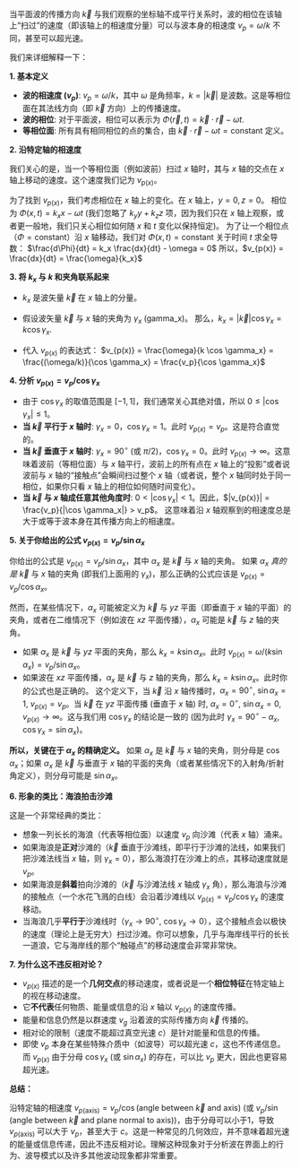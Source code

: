 当平面波的传播方向 $\vec{k}$ 与我们观察的坐标轴不成平行关系时，波的相位在该轴上“扫过”的速度（即该轴上的相速度分量）可以与波本身的相速度 $v_p = \omega/k$ 不同，甚至可以超光速。

我们来详细解释一下：

**1. 基本定义**

*   **波的相速度 ($v_p$)**: $v_p = \omega/k$，其中 $\omega$ 是角频率，$k = |\vec{k}|$ 是波数。这是等相位面在其法线方向（即 $\vec{k}$ 方向）上的传播速度。
*   **波的相位**: 对于平面波，相位可以表示为 $\Phi(\vec{r}, t) = \vec{k} \cdot \vec{r} - \omega t$.
*   **等相位面**: 所有具有相同相位的点的集合，由 $\vec{k} \cdot \vec{r} - \omega t = \text{constant}$ 定义。

**2. 沿特定轴的相速度**

我们关心的是，当一个等相位面（例如波前）扫过 $x$ 轴时，其与 $x$ 轴的交点在 $x$ 轴上移动的速度。这个速度我们记为 $v_{p(x)}$。

为了找到 $v_{p(x)}$，我们考虑相位在 $x$ 轴上的变化。在 $x$ 轴上，$y=0, z=0$。
相位为 $\Phi(x, t) = k_x x - \omega t$ (我们忽略了 $k_y y + k_z z$ 项，因为我们只在 $x$ 轴上观察，或者更一般地，我们只关心相位如何随 $x$ 和 $t$ 变化以保持恒定)。
为了让一个相位点（$\Phi = \text{constant}$）沿 $x$ 轴移动，我们对 $\Phi(x,t) = \text{constant}$ 关于时间 $t$ 求全导数：
$\frac{d\Phi}{dt} = k_x \frac{dx}{dt} - \omega = 0$
所以，$v_{p(x)} = \frac{dx}{dt} = \frac{\omega}{k_x}$

**3. 将 $k_x$ 与 $k$ 和夹角联系起来**

*   $k_x$ 是波矢量 $\vec{k}$ 在 $x$ 轴上的分量。
*   假设波矢量 $\vec{k}$ 与 $x$ 轴的夹角为 $\gamma_x$ (gamma_x)。
    那么，$k_x = |\vec{k}| \cos \gamma_x = k \cos \gamma_x$.

*   代入 $v_{p(x)}$ 的表达式：
    $v_{p(x)} = \frac{\omega}{k \cos \gamma_x} = \frac{(\omega/k)}{\cos \gamma_x} = \frac{v_p}{\cos \gamma_x}$

**4. 分析 $v_{p(x)} = v_p / \cos \gamma_x$**

*   由于 $\cos \gamma_x$ 的取值范围是 $[-1, 1]$，我们通常关心其绝对值，所以 $0 \le |\cos \gamma_x| \le 1$。
*   **当 $\vec{k}$ 平行于 $x$ 轴时**: $\gamma_x = 0$，$\cos \gamma_x = 1$。此时 $v_{p(x)} = v_p$。这是符合直觉的。
*   **当 $\vec{k}$ 垂直于 $x$ 轴时**: $\gamma_x = 90^\circ$ (或 $\pi/2$)，$\cos \gamma_x = 0$。此时 $v_{p(x)} \to \infty$。这意味着波前（等相位面）与 $x$ 轴平行，波前上的所有点在 $x$ 轴上的“投影”或者说波前与 $x$ 轴的“接触点”会瞬间扫过整个 $x$ 轴（或者说，整个 $x$ 轴同时处于同一相位，如果你只看 $x$ 轴上的相位如何随时间变化）。
*   **当 $\vec{k}$ 与 $x$ 轴成任意其他角度时**: $0 < |\cos \gamma_x| < 1$。因此，$|v_{p(x)}| = \frac{v_p}{|\cos \gamma_x|} > v_p$。
    这意味着沿 $x$ 轴观察到的相速度总是大于或等于波本身在其传播方向上的相速度。

**5. 关于你给出的公式 $v_{p(x)} = v_p/\sin\alpha_x$**

你给出的公式是 $v_{p(x)} = v_p/\sin\alpha_x$，其中 $\alpha_x$ 是 $\vec{k}$ 与 $x$ 轴的夹角。
如果 $\alpha_x$ *真的是* $\vec{k}$ 与 $x$ 轴的夹角 (即我们上面用的 $\gamma_x$)，那么正确的公式应该是 $v_{p(x)} = v_p/\cos\alpha_x$。

然而，在某些情况下，$\alpha_x$ 可能被定义为 $\vec{k}$ 与 $yz$ 平面（即垂直于 $x$ 轴的平面）的夹角，或者在二维情况下（例如波在 $xz$ 平面传播），$\alpha_x$ 可能是 $\vec{k}$ 与 $z$ 轴的夹角。
*   如果 $\alpha_x$ 是 $\vec{k}$ 与 $yz$ 平面的夹角，那么 $k_x = k \sin \alpha_x$。此时 $v_{p(x)} = \omega / (k \sin \alpha_x) = v_p / \sin \alpha_x$。
*   如果波在 $xz$ 平面传播，$\alpha_x$ 是 $\vec{k}$ 与 $z$ 轴的夹角，那么 $k_x = k \sin \alpha_x$。此时你的公式也是正确的。
这个定义下，当 $\vec{k}$ 沿 $x$ 轴传播时，$\alpha_x=90^\circ$, $\sin\alpha_x=1$, $v_{p(x)}=v_p$。当 $\vec{k}$ 在 $yz$ 平面传播 (垂直于 $x$ 轴) 时, $\alpha_x=0^\circ$, $\sin\alpha_x=0$, $v_{p(x)}\to\infty$。这与我们用 $\cos \gamma_x$ 的结论是一致的 (因为此时 $\gamma_x = 90^\circ - \alpha_x$, $\cos \gamma_x = \sin \alpha_x$)。

**所以，关键在于 $\alpha_x$ 的精确定义。** 如果 $\alpha_x$ 是 $\vec{k}$ 与 $x$ 轴的夹角，则分母是 $\cos \alpha_x$；如果 $\alpha_x$ 是 $\vec{k}$ 与垂直于 $x$ 轴的平面的夹角（或者某些情况下的入射角/折射角定义），则分母可能是 $\sin \alpha_x$。

**6. 形象的类比：海浪拍击沙滩**

这是一个非常经典的类比：
*   想象一列长长的海浪（代表等相位面）以速度 $v_p$ 向沙滩（代表 $x$ 轴）涌来。
*   如果海浪是**正对**沙滩的（$\vec{k}$ 垂直于沙滩线，即平行于沙滩的法线，如果我们把沙滩法线当 $x$ 轴，则 $\gamma_x=0$），那么海浪打在沙滩上的点，其移动速度就是 $v_p$。
*   如果海浪是**斜着**拍向沙滩的（$\vec{k}$ 与沙滩法线 $x$ 轴成 $\gamma_x$ 角），那么海浪与沙滩的接触点（一个水花飞溅的白线）会沿着沙滩线以 $v_{p(x)} = v_p / \cos \gamma_x$ 的速度移动。
*   当海浪几乎**平行于**沙滩线时（$\gamma_x \to 90^\circ$, $\cos \gamma_x \to 0$），这个接触点会以极快的速度（理论上是无穷大）扫过沙滩。你可以想象，几乎与海岸线平行的长长一道浪，它与海岸线的那个“触碰点”的移动速度会非常非常快。

**7. 为什么这不违反相对论？**

*   $v_{p(x)}$ 描述的是一个**几何交点**的移动速度，或者说是一个**相位特征**在特定轴上的视在移动速度。
*   它**不代表**任何物质、能量或信息的沿 $x$ 轴以 $v_{p(x)}$ 的速度传播。
*   能量和信息仍然是以群速度 $v_g$ 沿着波的实际传播方向 $\vec{k}$ 传播的。
*   相对论的限制（速度不能超过真空光速 $c$）是针对能量和信息的传播。
*   即使 $v_p$ 本身在某些特殊介质中（如波导）可以超光速 $c$，这也不传递信息。而 $v_{p(x)}$ 由于分母 $\cos \gamma_x$ (或 $\sin \alpha_x$) 的存在，可以比 $v_p$ 更大，因此也更容易超光速。

**总结：**

沿特定轴的相速度 $v_{p(\text{axis})} = v_p / \cos(\text{angle between } \vec{k} \text{ and axis})$ (或 $v_p / \sin(\text{angle between } \vec{k} \text{ and plane normal to axis})$)，由于分母可以小于1，导致 $v_{p(\text{axis})}$ 可以大于 $v_p$，甚至大于 $c$。这是一种常见的几何效应，并不意味着超光速的能量或信息传递，因此不违反相对论。理解这种现象对于分析波在界面上的行为、波导模式以及许多其他波动现象都非常重要。